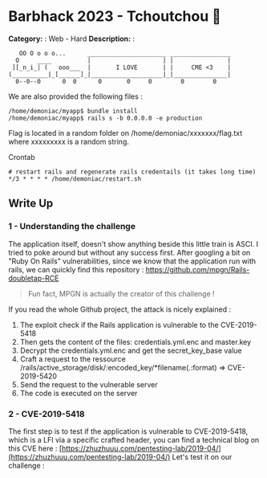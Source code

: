 # Barbhack 2023 - Tchoutchou 🚅

**Category:** : Web - Hard
**Description:** : 


```
   OO O o o o...      ______________________ _________________
  O     ____          |                    | |               |
 ][_n_i_| (   ooo___  |       I LOVE       | |     CME <3    |
(__________|_[______]_|____________________|_|_______________|
  0--0--0      0  0      0       0     0        0        0
```

We are also provided the following files : 

```
/home/demoniac/myapp$ bundle install
/home/demoniac/myapp$ rails s -b 0.0.0.0 -e production
```

Flag is located in a random folder on /home/demoniac/xxxxxxx/flag.txt where xxxxxxxxx is a random string.

Crontab
```
# restart rails and regenerate rails credentails (it takes long time)
*/3 * * * * /home/demoniac/restart.sh
```

## Write Up 

### 1 - Understanding the challenge

The application itself, doesn't show anything beside this little train is ASCI. I tried to poke around but without any success first. 
After googling a bit on "Ruby On Rails" vulnerabilities, since we know that the application run with rails, we can quickly find this repository : [https://github.com/mpgn/Rails-doubletap-RCE ](https://github.com/mpgn/Rails-doubletap-RCE)

> Fun fact, MPGN is actually the creator of this challenge !

If you read the whole Github project, the attack is nicely explained : 

1. The exploit check if the Rails application is vulnerable to the CVE-2019-5418
2. Then gets the content of the files: credentials.yml.enc and master.key
3. Decrypt the credentials.yml.enc and get the secret_key_base value
4. Craft a request to the ressource /rails/active_storage/disk/:encoded_key/*filename(.:format) => CVE-2019-5420
5. Send the request to the vulnerable server
6. The code is executed on the server

### 2 - CVE-2019-5418

The first step is to test if the application is vulnerable to CVE-2019-5418, which is a LFI via a specific crafted header, you can find a technical blog on this CVE here : [https://zhuzhuuu.com/pentesting-lab/2019-04/](https://zhuzhuuu.com/pentesting-lab/2019-04/)
Let's test it on our challenge : 

